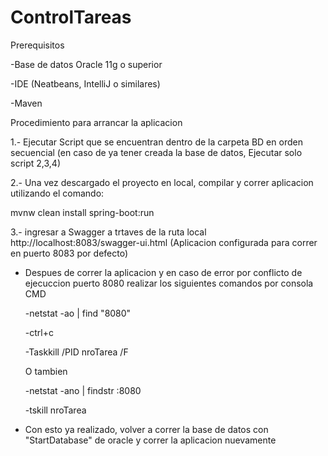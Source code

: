 # ControlTareas

Prerequisitos

-Base de datos Oracle 11g o superior

-IDE (Neatbeans, IntelliJ o similares)

-Maven

Procedimiento para arrancar la aplicacion

1.- Ejecutar Script que se encuentran dentro de la carpeta BD en orden secuencial (en caso de ya tener creada la base de datos, Ejecutar solo script 2,3,4)

2.- Una vez descargado el proyecto en local, compilar y correr aplicacion utilizando el comando:

mvnw clean install spring-boot:run

3.- ingresar a Swagger a trtaves de la ruta local http://localhost:8083/swagger-ui.html (Aplicacion configurada para correr en puerto 8083 por defecto)

* Despues de correr la aplicacion y en caso de error por conflicto de ejecuccion  puerto 8080 realizar los siguientes comandos por consola CMD 

	-netstat -ao | find "8080"
	
	-ctrl+c
	
	-Taskkill /PID  nroTarea /F
	
	O tambien
	
	-netstat -ano | findstr :8080
	
	-tskill nroTarea

- Con esto ya realizado, volver a correr la base de datos con "StartDatabase" de oracle y correr la aplicacion nuevamente
